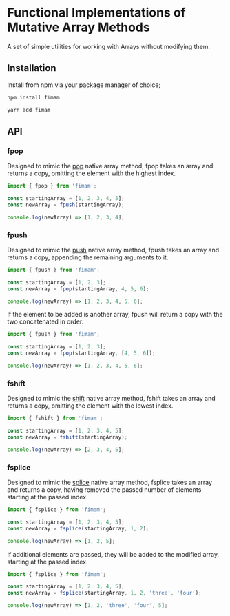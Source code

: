 # Functional Implementations of Mutative Array Methods

A set of simple utilities for working with Arrays without modifying them.

## Installation

Install from npm via your package manager of choice;

```bash
npm install fimam
```

```bash
yarn add fimam
```

## API

### fpop

Designed to mimic the [pop](https://developer.mozilla.org/en-US/docs/Web/JavaScript/Reference/Global_Objects/Array/pop) native array method, fpop takes an array and returns a copy, omitting the element with the highest index.


``````javascript
import { fpop } from 'fimam';

const startingArray = [1, 2, 3, 4, 5];
const newArray = fpush(startingArray);

console.log(newArray) => [1, 2, 3, 4];
``````

### fpush

Designed to mimic the [push](https://developer.mozilla.org/en-US/docs/Web/JavaScript/Reference/Global_Objects/Array/push) native array method, fpush takes an array and returns a copy, appending the remaining arguments to it.

``````javascript
import { fpush } from 'fimam';

const startingArray = [1, 2, 3];
const newArray = fpop(startingArray, 4, 5, 6);

console.log(newArray) => [1, 2, 3, 4, 5, 6];
``````

If the element to be added is another array, fpush will return a copy with the two concatenated in order.

``````javascript
import { fpush } from 'fimam';

const startingArray = [1, 2, 3];
const newArray = fpop(startingArray, [4, 5, 6]);

console.log(newArray) => [1, 2, 3, 4, 5, 6];
``````

### fshift

Designed to mimic the [shift](https://developer.mozilla.org/en-US/docs/Web/JavaScript/Reference/Global_Objects/Array/shift) native array method, fshift takes an array and returns a copy, omitting the element with the lowest index.

``````javascript
import { fshift } from 'fimam';

const startingArray = [1, 2, 3, 4, 5];
const newArray = fshift(startingArray);

console.log(newArray) => [2, 3, 4, 5];
``````

### fsplice

Designed to mimic the [splice](https://developer.mozilla.org/en-US/docs/Web/JavaScript/Reference/Global_Objects/Array/splice) native array method, fsplice takes an array and returns a copy, having removed the passed number of elements starting at the passed index.

``````javascript
import { fsplice } from 'fimam';

const startingArray = [1, 2, 3, 4, 5];
const newArray = fsplice(startingArray, 1, 2);

console.log(newArray) => [1, 2, 5];
``````

If additional elements are passed, they will be added to the modified array, starting at the passed index.

``````javascript
import { fsplice } from 'fimam';

const startingArray = [1, 2, 3, 4, 5];
const newArray = fsplice(startingArray, 1, 2, 'three', 'four');

console.log(newArray) => [1, 2, 'three', 'four', 5];
``````
